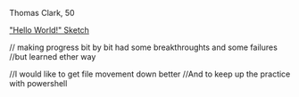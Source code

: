 Thomas Clark, 50

["Hello World!" Sketch](https://tclark1178.github.io/120-work/HW-3/)

// making progress bit by bit had some breakthroughts and some failures
//but learned ether way

 //I would like to get file movement down better
 //And to keep up the practice with powershell
